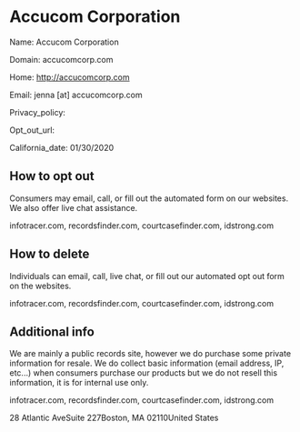 
# Accucom Corporation

Name: Accucom Corporation

Domain: accucomcorp.com

Home: http://accucomcorp.com

Email: jenna [at] accucomcorp.com

Privacy_policy: 

Opt_out_url: 

California_date: 01/30/2020



## How to opt out

Consumers may email, call, or fill out the automated form on our websites. We also offer live chat assistance. 

infotracer.com, recordsfinder.com, courtcasefinder.com, idstrong.com

## How to delete

Individuals can email, call, live chat, or fill out our automated opt out form on the websites. 

infotracer.com, recordsfinder.com, courtcasefinder.com, idstrong.com

## Additional info

We are mainly a public records site, however we do purchase some private information for resale. We do collect basic information (email address, IP, etc...) when consumers purchase our products but we do not resell this information, it is for internal use only.

infotracer.com, recordsfinder.com, courtcasefinder.com, idstrong.com

28 Atlantic AveSuite 227Boston, MA 02110United States

